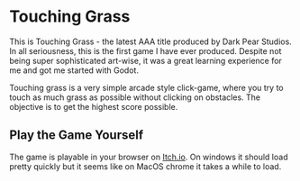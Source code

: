 # Touching Grass

This is Touching Grass - the latest AAA title produced by Dark Pear Studios. In all seriousness, this is the first game I have ever produced. Despite not being super sophisticated art-wise, it was a great learning experience for me and got me started with Godot.

Touching grass is a very simple arcade style click-game, where you try to touch as much grass as possible without clicking on obstacles. The objective is to get the highest score possible.

## Play the Game Yourself

The game is playable in your browser on [Itch.io](https://thedarkpear.itch.io/touching-grass). On windows it should load pretty quickly but it seems like on MacOS chrome it takes a while to load.
